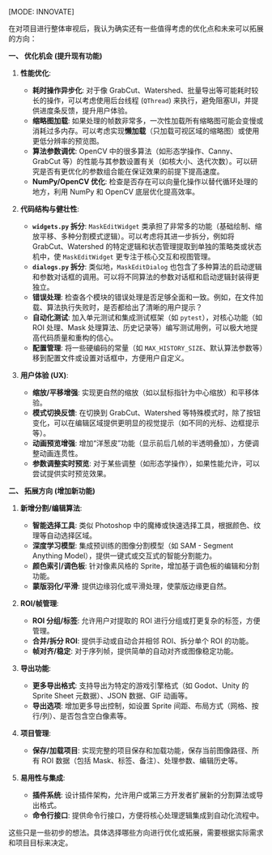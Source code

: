 [MODE: INNOVATE]

在对项目进行整体审视后，我认为确实还有一些值得考虑的优化点和未来可以拓展的方向：

**一、 优化机会 (提升现有功能)**

1.  **性能优化**:
    *   **耗时操作异步化**: 对于像 GrabCut、Watershed、批量导出等可能耗时较长的操作，可以考虑使用后台线程 (`QThread`) 来执行，避免阻塞UI，并提供进度条反馈，提升用户体验。
    *   **缩略图加载**: 如果处理的帧数非常多，一次性加载所有缩略图可能会变慢或消耗过多内存。可以考虑实现**懒加载**（只加载可视区域的缩略图）或使用更低分辨率的预览图。
    *   **算法参数调优**: OpenCV 中的很多算法（如形态学操作、Canny、GrabCut 等）的性能与其参数设置有关（如核大小、迭代次数）。可以研究是否有更优化的参数组合能在保证效果的前提下提高速度。
    *   **NumPy/OpenCV 优化**: 检查是否存在可以向量化操作以替代循环处理的地方，利用 NumPy 和 OpenCV 底层优化提高效率。

2.  **代码结构与健壮性**:
    *   **`widgets.py` 拆分**: `MaskEditWidget` 类承担了非常多的功能（基础绘制、缩放平移、多种分割模式逻辑）。可以考虑将其进一步拆分，例如将 GrabCut、Watershed 的特定逻辑和状态管理提取到单独的策略类或状态机中，使 `MaskEditWidget` 更专注于核心交互和视图管理。
    *   **`dialogs.py` 拆分**: 类似地，`MaskEditDialog` 也包含了多种算法的启动逻辑和参数对话框的调用。可以将不同算法的参数对话框和启动逻辑封装得更独立。
    *   **错误处理**: 检查各个模块的错误处理是否足够全面和一致。例如，在文件加载、算法执行失败时，是否都给出了清晰的用户提示？
    *   **自动化测试**: 加入单元测试和集成测试框架（如 `pytest`），对核心功能（如 ROI 处理、Mask 处理算法、历史记录等）编写测试用例，可以极大地提高代码质量和重构的信心。
    *   **配置管理**: 将一些硬编码的常量（如 `MAX_HISTORY_SIZE`、默认算法参数等）移到配置文件或设置对话框中，方便用户自定义。

3.  **用户体验 (UX)**:
    *   **缩放/平移增强**: 实现更自然的缩放（如以鼠标指针为中心缩放）和平移体验。
    *   **模式切换反馈**: 在切换到 GrabCut、Watershed 等特殊模式时，除了按钮变化，可以在编辑区域提供更明显的视觉提示（如不同的光标、边框提示等）。
    *   **动画预览增强**: 增加“洋葱皮”功能（显示前后几帧的半透明叠加），方便调整动画连贯性。
    *   **参数调整实时预览**: 对于某些调整（如形态学操作），如果性能允许，可以尝试提供实时预览效果。

**二、 拓展方向 (增加新功能)**

1.  **新增分割/编辑算法**:
    *   **智能选择工具**: 类似 Photoshop 中的魔棒或快速选择工具，根据颜色、纹理等自动选择区域。
    *   **深度学习模型**: 集成预训练的图像分割模型（如 SAM - Segment Anything Model），提供一键式或交互式的智能分割能力。
    *   **颜色索引/调色板**: 针对像素风格的 Sprite，增加基于调色板的编辑和分割功能。
    *   **蒙版羽化/平滑**: 提供边缘羽化或平滑处理，使蒙版边缘更自然。

2.  **ROI/帧管理**:
    *   **ROI 分组/标签**: 允许用户对提取的 ROI 进行分组或打更复杂的标签，方便管理。
    *   **合并/拆分 ROI**: 提供手动或自动合并相邻 ROI、拆分单个 ROI 的功能。
    *   **帧对齐/稳定**: 对于序列帧，提供简单的自动对齐或图像稳定功能。

3.  **导出功能**:
    *   **更多导出格式**: 支持导出为特定的游戏引擎格式（如 Godot、Unity 的 Sprite Sheet 元数据）、JSON 数据、GIF 动画等。
    *   **导出选项**: 增加更多导出控制，如设置 Sprite 间距、布局方式（网格、按行/列）、是否包含空白像素等。

4.  **项目管理**:
    *   **保存/加载项目**: 实现完整的项目保存和加载功能，保存当前图像路径、所有 ROI 数据（包括 Mask、标签、备注）、处理参数、编辑历史等。

5.  **易用性与集成**:
    *   **插件系统**: 设计插件架构，允许用户或第三方开发者扩展新的分割算法或导出格式。
    *   **命令行接口**: 提供命令行接口，方便将核心处理逻辑集成到自动化流程中。

这些只是一些初步的想法。具体选择哪些方向进行优化或拓展，需要根据实际需求和项目目标来决定。